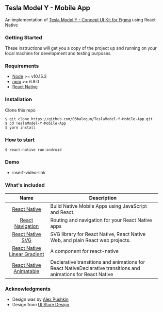 ## Tesla Model Y - Mobile App
An implementation of [Tesla Model Y - Concept UI Kit for Figma](https://www.uistore.design/items/tesla-model-y-concept-ui-kit-for-figma/) using React Native

### Getting Started
These instructions will get you a copy of the project up and running on your local machine for development and testing purposes.

### Requirements

- [Node](https://nodejs.org/) >= v10.15.3
- [npm](https://npmjs.com) >= 6.8.0
- [React Native](https://reactnative.dev/docs/environment-setup)


### Installation

Clone this repo

```
$ git clone https://github.com/03balogun/TeslaModel-Y-Mobile-App.git
$ cd TeslaModel-Y-Mobile-App
$ yarn install
```

### How to start

```
$ react-native run-android
```

### Demo
 - insert-video-link

### What's included

|                                      Name                                      | Description                                          |
| :----------------------------------------------------------------------------: | ---------------------------------------------------- |
|    [React Native](http://facebook.github.io/react-native/releases/0.61.2/)     | Build Native Mobile Apps using JavaScript and React. |
| [React Navigation](https://reactnavigation.org/docs/getting-started)           | Routing and navigation for your React Native apps    |
| [React Native SVG](https://github.com/react-native-community/react-native-svg)           | SVG library for React Native, React Native Web, and plain React web projects.|
| [React Native Linear Gradient](https://github.com/react-native-community/react-native-linear-gradient)           | A <LinearGradient> component for react-native|
| [React Native Animatable](https://github.com/oblador/react-native-animatable)           | Declarative transitions and animations for React NativeDeclarative transitions and animations for React Native |


### Acknowledgments
- Design was by [Alex Pushkin](https://dribbble.com/shots/6190459-Tesla-Model-Y-Mobile-App)
- Design from [UI Store Design](https://www.uistore.design/items/tesla-model-y-concept-ui-kit-for-figma/)
